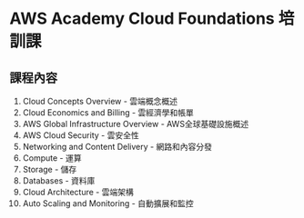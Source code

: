 # AWS Academy Cloud Foundations 培訓課

## 課程內容

1. Cloud Concepts Overview - 雲端概念概述
2. Cloud Economics and Billing - 雲經濟學和帳單
3. AWS Global Infrastructure Overview - AWS全球基礎設施概述
4. AWS Cloud Security - 雲安全性
5. Networking and Content Delivery - 網路和內容分發
6. Compute - 運算
7. Storage - 儲存
8. Databases - 資料庫
9. Cloud Architecture - 雲端架構
10. Auto Scaling and Monitoring - 自動擴展和監控
